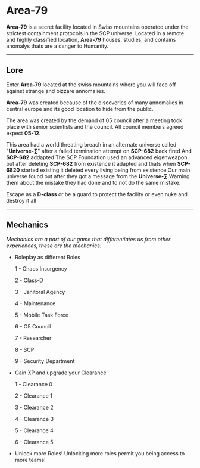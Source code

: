 # Area-79 
**Area-79** is a secret facility located in Swiss mountains operated under the strictest containment protocols in the SCP universe. Located in a remote and highly classified location, **Area-79** houses, studies, and contains anomalys thats are a danger to Humanity.

---

## Lore 
Enter **Area-79** located at the swiss mountains where you will face off against strange and bizzare annomalies.
 
**Area-79** was created because of the discoveries of many annomalies in central europe and its good location to hide from the public.

The area was created by the demand of 05 council after a meeting took place with senior scientists and the council.
All council members agreed expect 
**05-12**.

This area had a world threating breach in an alternate universe called
"**Universe-∑**" after a failed termination attempt on **SCP-682** back fired
And **SCP-682** addapted
The SCP Foundation used an advanced eigenweapon but after deleting **SCP-682** from existence it adapted and thats when **SCP-6820** started existing it deleted every living being from existence
Our main universe found out after they got a message from the **Universe-∑**
Warning them about the mistake they had done and to not do the same mistake.

Escape as a **D-class** or be a guard to protect the facility or even nuke and destroy it all

---

## Mechanics
 *Mechanics are a part of our game that differentiates us from other experiences, these are the mechanics:*
   - Roleplay as different Roles
     
      1 - Chaos Insurgency
     
      2 - Class-D
     
      3 - Janitoral Agency
     
      4 - Maintenance
     
      5 - Mobile Task Force
     
      6 - O5 Council
     
      7 - Researcher
     
      8 - SCP
     
      9 - Security Department
     
   - Gain XP and upgrade your Clearance
     
     1 - Clearance 0
     
     2 - Clearance 1
     
     3 - Clearance 2
     
     4 - Clearance 3
     
     5 - Clearance 4
     
     6 - Clearance 5
   - Unlock more Roles!
     Unlocking more roles permit you
     being access to more teams!
